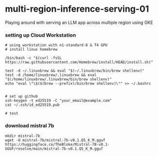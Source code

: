 # multi-region-inference-serving-01
Playing around with serving an LLM app across multiple region using GKE

### setting up Cloud Workstation

```
# using workstation with n1-standard-8 & T4 GPU
# install linux homebrew 

/bin/bash -c "$(curl -fsSL https://raw.githubusercontent.com/Homebrew/install/HEAD/install.sh)"

test -d ~/.linuxbrew && eval "$(~/.linuxbrew/bin/brew shellenv)"
test -d /home/linuxbrew/.linuxbrew && eval "$(/home/linuxbrew/.linuxbrew/bin/brew shellenv)"
echo "eval \"\$($(brew --prefix)/bin/brew shellenv)\"" >> ~/.bashrc


# set up github
ssh-keygen -t ed25519 -C "your_email@example.com"
cat ~/.ssh/id_ed25519.pub

# test
```

### download mistral 7b

```
mkdir mistral-7b
wget -O mistral-7b/mistral-7b-v0.1.Q5_K_M.gguf https://huggingface.co/TheBloke/Mistral-7B-v0.1-GGUF/resolve/main/mistral-7b-v0.1.Q5_K_M.gguf
```

